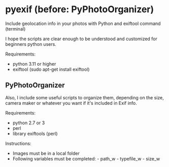 # pyexif (before: PyPhotoOrganizer)
Include geolocation info in your photos with Python and exiftool command (terminal)

I hope the scripts are clear enough to be understood and customized for beginners python users.

Requirements:
- python 3.11 or higher
- exiftool (sudo apt-get install exiftool)


## PyPhotoOrganizer
Also, I include some useful scripts to organize them, depending on the size, camera maker or whatever you want if it's included in Exif info.

Requirements:
- python 2.7 or 3
- perl
- library exiftools (perl)

Instructions:
- Images must be in a local folder
- Following variables must be completed:
        - path_w
        - typefile_w
        - size_w
